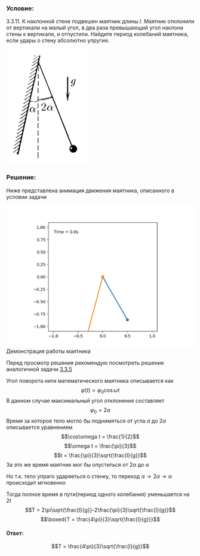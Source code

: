 ###  Условие: 

$3.3.11.$ К наклонной стене подвешен маятник длины $l$. Маятник отклонили от вертикали на малый угол, в два раза превышающий угол наклона стены к вертикали, и отпустили. Найдите период колебаний маятника, если удары о стену абсолютно упругие. 

![ К задаче 3.3.11 |223x307, 22%](../../img/3.3.11/statement.png)

###  Решение: 

Ниже представлена анимация движения маятника, описанного в условии задачи 

  
![ Демонстрация работы маятника |640x480, 59%](../../img/3.3.11/animation.gif)  Демонстрация работы маятника 

Перед просмотр решения рекомендую посмотреть решение аналогичной задачи [3.3.5](../3.3.5)

Угол поворота нити математического маятника описывается как $$\varphi(t) = \varphi_0 \cos\omega t$$ В данном случае максимальный угол отклонения составляет $$\varphi_0 = 2\alpha$$ Время за которое тело могло бы поднимяться от угла $\alpha$ до $2\alpha$ описывается уравнением $$\cos\omega t = \frac{1}{2}$$ $$\omega t = \frac{\pi}{3}$$ $$t = \frac{\pi}{3}\sqrt{\frac{l}{g}}$$ За это же время маятник мог бы опуститься от $2\alpha$ до $\alpha$ 

Но т.к. тело упраго ударяеться о стенку, то переход $\alpha\rightarrow 2\alpha\rightarrow \alpha$ происходит мгновенно 

Тогда полное время в пути(период одного колебания) уменьшается на $2t$ $$T = 2\pi\sqrt{\frac{l}{g}}-2\frac{\pi}{3}\sqrt{\frac{l}{g}}$$ $$\boxed{T = \frac{4\pi}{3}\sqrt{\frac{l}{g}}}$$ 

####  Ответ: 

$$T = \frac{4\pi}{3}\sqrt{\frac{l}{g}}$$

  

